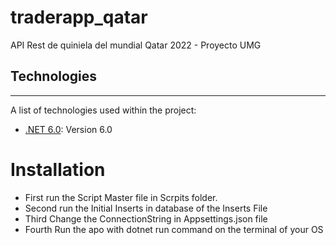 # traderapp_qatar
API Rest de quiniela del mundial Qatar 2022 - Proyecto UMG

## Technologies
***
A list of technologies used within the project:
* [.NET 6.0](https://dotnet.microsoft.com/en-us/download/dotnet/6.0): Version 6.0

# Installation
* First run the Script Master file in Scrpits folder.
* Second run the Initial Inserts in database of the Inserts File
* Third Change the ConnectionString in Appsettings.json file
* Fourth Run the apo with dotnet run command on the terminal of your OS
